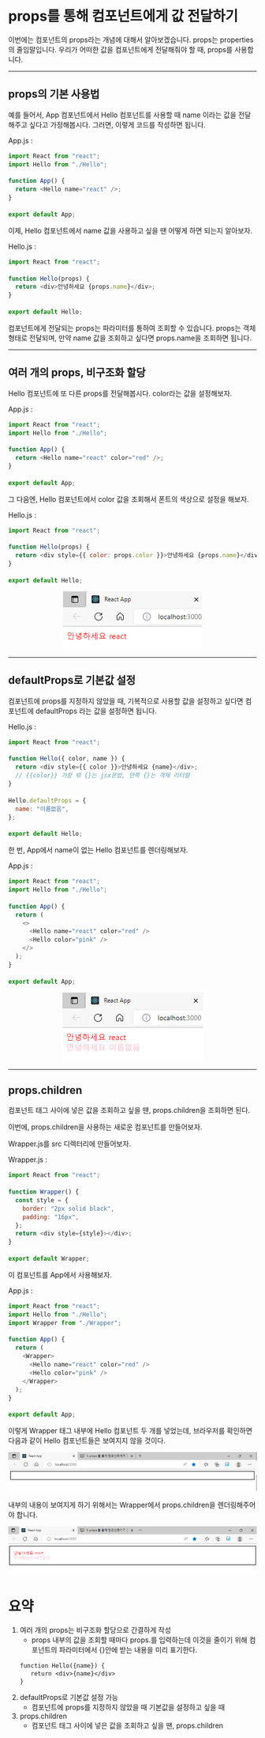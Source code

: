 # props를 통해 컴포넌트에게 값 전달하기

이번에는 컴포넌트의 props라는 개념에 대해서 알아보겠습니다. props는 properties의 줄임말입니다. 우리가 어떠한 값을 컴포넌트에게 전달해줘야 할 때, props를 사용합니다.

---

## props의 기본 사용법

예를 들어서, App 컴포넌트에서 Hello 컴포넌트를 사용할 때 name 이라는 값을 전달해주고 싶다고 가정해봅시다. 그러면, 이렇게 코드를 작성하면 됩니다.

App.js :

```js
import React from "react";
import Hello from "./Hello";

function App() {
  return <Hello name="react" />;
}

export default App;
```

이제, Hello 컴포넌트에서 name 값을 사용하고 싶을 땐 어떻게 하면 되는지 알아보자.

Hello.js :

```js
import React from "react";

function Hello(props) {
  return <div>안녕하세요 {props.name}</div>;
}

export default Hello;
```

컴포넌트에게 전달되는 props는 파라미터를 통하여 조회할 수 있습니다. props는 객체 형태로 전달되며, 만약 name 값을 조회하고 싶다면 props.name을 조회하면 됩니다.

---

## 여러 개의 props, 비구조화 할당

Hello 컴포넌트에 또 다른 props를 전달해봅시다. color라는 값을 설정해보자.

App.js :

```js
import React from "react";
import Hello from "./Hello";

function App() {
  return <Hello name="react" color="red" />;
}

export default App;
```

그 다음엔, Hello 컴포넌트에서 color 값을 조회해서 폰트의 색상으로 설정을 해보자.

Hello.js :

```js
import React from "react";

function Hello(props) {
  return <div style={{ color: props.color }}>안녕하세요 {props.name}</div>;
}

export default Hello;
```

<p align="center">
  <img src="../images/7.PNG">
</p>

---

## defaultProps로 기본값 설정

컴포넌트에 props를 지정하지 않았을 때, 기복적으로 사용할 값을 설정하고 싶다면 컴포넌트에 defaultProps 라는 값을 설정하면 됩니다.

Hello.js :

```js
import React from "react";

function Hello({ color, name }) {
  return <div style={{ color }}>안녕하세요 {name}</div>;
  // {{color}} 가장 밖 {}는 jsx문법, 안쪽 {}는 객체 리터럴
}

Hello.defaultProps = {
  name: "이름없음",
};

export default Hello;
```

한 번, App에서 name이 없는 Hello 컴포넌트를 렌더링해보자.

App.js :

```js
import React from "react";
import Hello from "./Hello";

function App() {
  return (
    <>
      <Hello name="react" color="red" />
      <Hello color="pink" />
    </>
  );
}

export default App;
```

<p align="center">
  <img src="../images/8.PNG">
</p>

---

## props.children

컴포넌트 태그 사이에 넣은 값을 조회하고 싶을 땐, props.children을 조회하면 된다.

이번에, props.children을 사용하는 새로운 컴포넌트를 만들어보자.

Wrapper.js를 src 디렉터리에 만들어보자.

Wrapper.js :

```js
import React from "react";

function Wrapper() {
  const style = {
    border: "2px solid black",
    padding: "16px",
  };
  return <div style={style}></div>;
}

export default Wrapper;
```

이 컴포넌트를 App에서 사용해보자.

App.js :

```js
import React from "react";
import Hello from "./Hello";
import Wrapper from "./Wrapper";

function App() {
  return (
    <Wrapper>
      <Hello name="react" color="red" />
      <Hello color="pink" />
    </Wrapper>
  );
}

export default App;
```

이렇게 Wrapper 태그 내부에 Hello 컴포넌트 두 개를 넣었는데, 브라우저를 확인하면 다음과 같이 Hello 컴포넌트들은 보여지지 않을 것이다.

<p align="center">
  <img src="../images/9.PNG">
</p>

내부의 내용이 보여지게 하기 위해서는 Wrapper에서 props.children을 렌더링해주어야 합니다.

<p align="center">
  <img src="../images/10.PNG">
</p>

# 요약

1. 여러 개의 props는 비구조화 할당으로 간결하게 작성
   - props 내부의 값을 조회할 때마다 props.를 입력하는데 이것을 줄이기 위해 컴포넌트의 파라미터에서 {}안에 받는 내용을 미리 표기한다.
   ```
   function Hello({name}) {
      return <div>{name}</div>
   }
   ```
2. defaultProps로 기본값 설정 가능
   - 컴포넌트에 props를 지정하지 않았을 때 기본값을 설정하고 싶을 때
3. props.children
   - 컴포넌트 태그 사이에 넣은 값을 조회하고 싶을 땐, props.children
